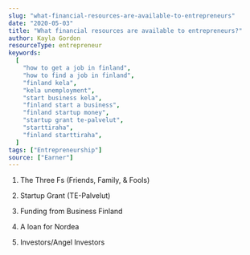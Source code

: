 ```yaml
---
slug: "what-financial-resources-are-available-to-entrepreneurs"
date: "2020-05-03"
title: "What financial resources are available to entrepreneurs?"
author: Kayla Gordon
resourceType: entrepreneur
keywords:
  [
    "how to get a job in finland",
    "how to find a job in finland",
    "finland kela",
    "kela unemployment",
    "start business kela",
    "finland start a business",
    "finland startup money",
    "startup grant te-palvelut",
    "starttiraha",
    "finland starttiraha",
  ]
tags: ["Entrepreneurship"]
source: ["Earner"]
---
```


1. The Three Fs (Friends, Family, & Fools)

2. Startup Grant (TE-Palvelut)

3. Funding from Business Finland

4. A loan for Nordea

5. Investors/Angel Investors
